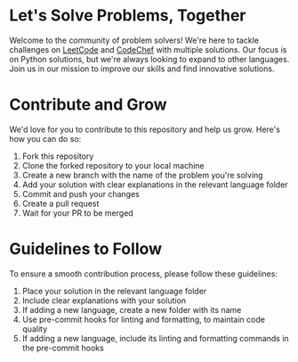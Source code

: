# Let's Solve Problems, Together

Welcome to the community of problem solvers! We're here to tackle challenges on [LeetCode](https://leetcode.com) and [CodeChef](https://codechef.com) with multiple solutions. Our focus is on Python solutions, but we're always looking to expand to other languages. Join us in our mission to improve our skills and find innovative solutions.

# Contribute and Grow
We'd love for you to contribute to this repository and help us grow. Here's how you can do so:
1. Fork this repository
2. Clone the forked repository to your local machine
3. Create a new branch with the name of the problem you're solving
4. Add your solution with clear explanations in the relevant language folder
5. Commit and push your changes
6. Create a pull request
7. Wait for your PR to be merged

# Guidelines to Follow
To ensure a smooth contribution process, please follow these guidelines:
1. Place your solution in the relevant language folder
2. Include clear explanations with your solution
3. If adding a new language, create a new folder with its name
4. Use pre-commit hooks for linting and formatting, to maintain code quality
5. If adding a new language, include its linting and formatting commands in the pre-commit hooks
